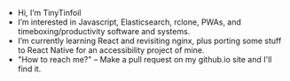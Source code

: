 - Hi, I’m TinyTinfoil <!--- (not related to the one on twitter/reddit) --->
- I’m interested in Javascript, Elasticsearch, rclone, PWAs, and timeboxing/productivity software and systems.
- I’m currently learning React and revisiting nginx, plus porting some stuff to React Native for an accessibility project of mine.
- "How to reach me?" – Make a pull request on my github.io site and I'll find it. 

<!--- <sub>may be a time traveler</sub>
<sub>Also not related in any way to @tinytinfoil on twitter, I had this name *wayyyyyy* before him.</sub>
 <sub>Don't believe me? here's [my old roblox profile](https://www.roblox.com/users/120132262/profile)</sub>
TinyTinfoil/TinyTinfoil is a ✨ special ✨ repository because its `README.md` (this file) appears on your GitHub profile.
You can click the Preview link to take a look at your changes.
--->
